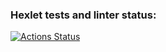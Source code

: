 ### Hexlet tests and linter status:
[![Actions Status](https://github.com/Kudaiberdy/php-project-lvl1/workflows/hexlet-check/badge.svg)](https://github.com/Kudaiberdy/php-project-lvl1/actions)